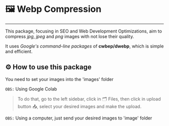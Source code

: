 # 🖼️ Webp Compression

---

This package, focusing in SEO and Web Development Optimizations, aim to compress *jpg*, *jpeg* and *png* images with not lose their quality.

It uses *Google's command-line packages* of **cwbep/dwebp**, which is simple and efficient.

## ⚙️ How to use this package

You need to set your images into the 'images' folder

`OBS:` Using Google Colab

> To do that, go to the left sidebar, click in 🗂 ️Files, then click in upload button 📤, select your desired images and make the upload.

`OBS:` Using a computer, just send your desired images to 'image' folder